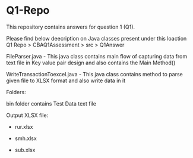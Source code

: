 # Q1-Repo
 This repository contains answers for question 1 (Q1).
 
 Please find below deecription on Java classes present under this loaction Q1 Repo > CBAQ1Assessment > src > Q1Answer
 
 FileParser.java - This java class contains main flow of capturing data from text file in Key value pair design and also contains the Main Method()
 
 WriteTransactionToexcel.java - This java class contains method to parse given file to XLSX format and also write data in it
 
 Folders:
 
 bin folder contains Test Data text file
 
 Output XLSX file:
 
 - rur.xlsx
 
 - smh.xlsx
 
 - sub.xlsx
